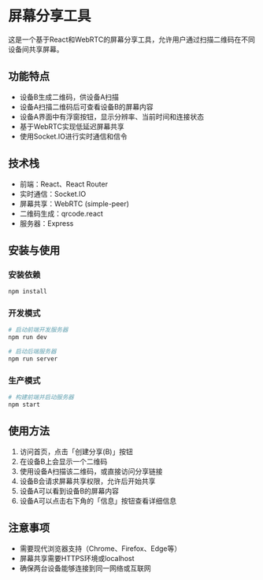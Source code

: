 # 屏幕分享工具

这是一个基于React和WebRTC的屏幕分享工具，允许用户通过扫描二维码在不同设备间共享屏幕。

## 功能特点

- 设备B生成二维码，供设备A扫描
- 设备A扫描二维码后可查看设备B的屏幕内容
- 设备A界面中有浮窗按钮，显示分辨率、当前时间和连接状态
- 基于WebRTC实现低延迟屏幕共享
- 使用Socket.IO进行实时通信和信令

## 技术栈

- 前端：React、React Router
- 实时通信：Socket.IO
- 屏幕共享：WebRTC (simple-peer)
- 二维码生成：qrcode.react
- 服务器：Express

## 安装与使用

### 安装依赖

```bash
npm install
```

### 开发模式

```bash
# 启动前端开发服务器
npm run dev

# 启动后端服务器
npm run server
```

### 生产模式

```bash
# 构建前端并启动服务器
npm start
```

## 使用方法

1. 访问首页，点击「创建分享(B)」按钮
2. 在设备B上会显示一个二维码
3. 使用设备A扫描该二维码，或直接访问分享链接
4. 设备B会请求屏幕共享权限，允许后开始共享
5. 设备A可以看到设备B的屏幕内容
6. 设备A可以点击右下角的「信息」按钮查看详细信息

## 注意事项

- 需要现代浏览器支持（Chrome、Firefox、Edge等）
- 屏幕共享需要HTTPS环境或localhost
- 确保两台设备能够连接到同一网络或互联网
